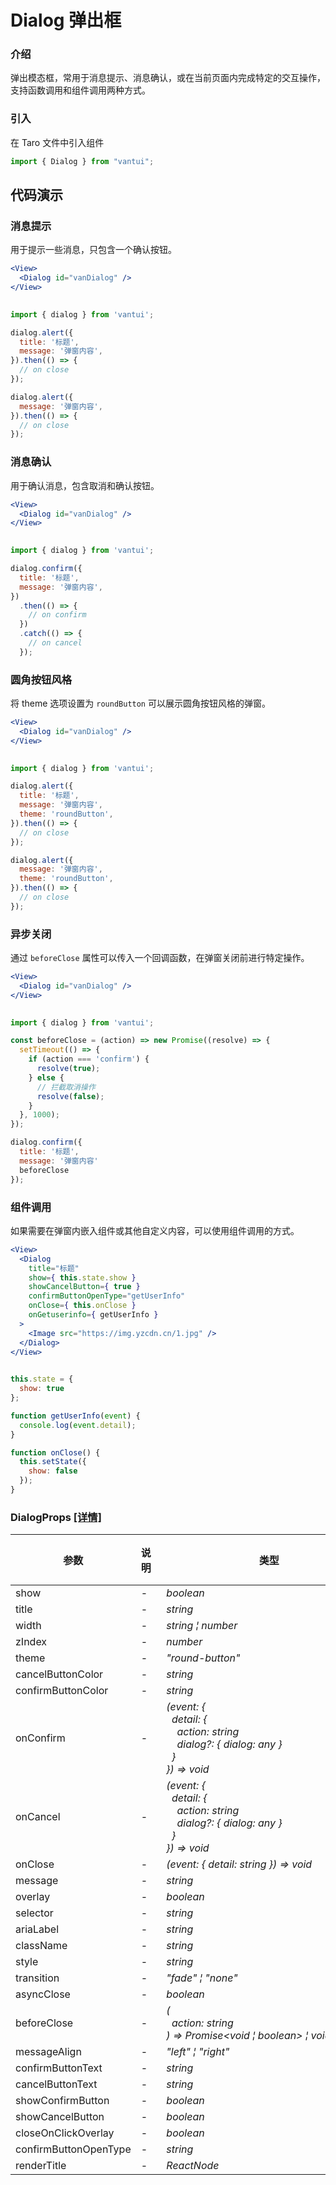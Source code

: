 # Dialog 弹出框

### 介绍

弹出模态框，常用于消息提示、消息确认，或在当前页面内完成特定的交互操作，支持函数调用和组件调用两种方式。

### 引入

在 Taro 文件中引入组件

```js
import { Dialog } from "vantui"; 
```

## 代码演示

### 消息提示

用于提示一些消息，只包含一个确认按钮。

```jsx
<View>
  <Dialog id="vanDialog" />
</View>
 
```

```javascript
import { dialog } from 'vantui';

dialog.alert({
  title: '标题',
  message: '弹窗内容',
}).then(() => {
  // on close
});

dialog.alert({
  message: '弹窗内容',
}).then(() => {
  // on close
});
```

### 消息确认

用于确认消息，包含取消和确认按钮。

```jsx
<View>
  <Dialog id="vanDialog" />
</View>
 
```

```javascript
import { dialog } from 'vantui';

dialog.confirm({
  title: '标题',
  message: '弹窗内容',
})
  .then(() => {
    // on confirm
  })
  .catch(() => {
    // on cancel
  });
```

### 圆角按钮风格

将 theme 选项设置为 `roundButton` 可以展示圆角按钮风格的弹窗。

```jsx
<View>
  <Dialog id="vanDialog" />
</View>
 
```

```javascript
import { dialog } from 'vantui';

dialog.alert({
  title: '标题',
  message: '弹窗内容',
  theme: 'roundButton',
}).then(() => {
  // on close
});

dialog.alert({
  message: '弹窗内容',
  theme: 'roundButton',
}).then(() => {
  // on close
});
```

### 异步关闭

通过 `beforeClose` 属性可以传入一个回调函数，在弹窗关闭前进行特定操作。

```jsx
<View>
  <Dialog id="vanDialog" />
</View>
 
```

```javascript
import { dialog } from 'vantui';

const beforeClose = (action) => new Promise((resolve) => {
  setTimeout(() => {
    if (action === 'confirm') {
      resolve(true);
    } else {
      // 拦截取消操作
      resolve(false);
    }
  }, 1000);
});

dialog.confirm({
  title: '标题',
  message: '弹窗内容'
  beforeClose
});
```

### 组件调用

如果需要在弹窗内嵌入组件或其他自定义内容，可以使用组件调用的方式。

```jsx
<View>
  <Dialog
    title="标题"
    show={ this.state.show }
    showCancelButton={ true }
    confirmButtonOpenType="getUserInfo"
    onClose={ this.onClose }
    onGetuserinfo={ getUserInfo }
  >
    <Image src="https://img.yzcdn.cn/1.jpg" />
  </Dialog>
</View>
 
```

```js
this.state = {
  show: true
};

function getUserInfo(event) {
  console.log(event.detail);
}

function onClose() {
  this.setState({
    show: false
  });
} 
```
### DialogProps [[详情]](https://github.com/AntmJS/vantui/tree/main/packages/vantui/types/dialog.d.ts)   
| 参数 | 说明 | 类型 | 默认值 | 必填 |
| --- | --- | --- | --- | --- |
| show | - | _&nbsp;&nbsp;boolean<br/>_ | - | `否` |
| title | - | _&nbsp;&nbsp;string<br/>_ | - | `否` |
| width | - | _&nbsp;&nbsp;string&nbsp;&brvbar;&nbsp;number<br/>_ | - | `否` |
| zIndex | - | _&nbsp;&nbsp;number<br/>_ | - | `否` |
| theme | - | _&nbsp;&nbsp;"round-button"<br/>_ | - | `否` |
| cancelButtonColor | - | _&nbsp;&nbsp;string<br/>_ | - | `否` |
| confirmButtonColor | - | _&nbsp;&nbsp;string<br/>_ | - | `否` |
| onConfirm | - | _&nbsp;&nbsp;(event:&nbsp;{<br/>&nbsp;&nbsp;&nbsp;&nbsp;detail:&nbsp;{<br/>&nbsp;&nbsp;&nbsp;&nbsp;&nbsp;&nbsp;action:&nbsp;string<br/>&nbsp;&nbsp;&nbsp;&nbsp;&nbsp;&nbsp;dialog?:&nbsp;{&nbsp;dialog:&nbsp;any&nbsp;}<br/>&nbsp;&nbsp;&nbsp;&nbsp;}<br/>&nbsp;&nbsp;})&nbsp;=>&nbsp;void<br/>_ | - | `否` |
| onCancel | - | _&nbsp;&nbsp;(event:&nbsp;{<br/>&nbsp;&nbsp;&nbsp;&nbsp;detail:&nbsp;{<br/>&nbsp;&nbsp;&nbsp;&nbsp;&nbsp;&nbsp;action:&nbsp;string<br/>&nbsp;&nbsp;&nbsp;&nbsp;&nbsp;&nbsp;dialog?:&nbsp;{&nbsp;dialog:&nbsp;any&nbsp;}<br/>&nbsp;&nbsp;&nbsp;&nbsp;}<br/>&nbsp;&nbsp;})&nbsp;=>&nbsp;void<br/>_ | - | `否` |
| onClose | - | _&nbsp;&nbsp;(event:&nbsp;{&nbsp;detail:&nbsp;string&nbsp;})&nbsp;=>&nbsp;void<br/>_ | - | `否` |
| message | - | _&nbsp;&nbsp;string<br/>_ | - | `否` |
| overlay | - | _&nbsp;&nbsp;boolean<br/>_ | - | `否` |
| selector | - | _&nbsp;&nbsp;string<br/>_ | - | `否` |
| ariaLabel | - | _&nbsp;&nbsp;string<br/>_ | - | `否` |
| className | - | _&nbsp;&nbsp;string<br/>_ | - | `否` |
| style | - | _&nbsp;&nbsp;string<br/>_ | - | `否` |
| transition | - | _&nbsp;&nbsp;"fade"&nbsp;&brvbar;&nbsp;"none"<br/>_ | - | `否` |
| asyncClose | - | _&nbsp;&nbsp;boolean<br/>_ | - | `否` |
| beforeClose | - | _&nbsp;&nbsp;(<br/>&nbsp;&nbsp;&nbsp;&nbsp;action:&nbsp;string<br/>&nbsp;&nbsp;)&nbsp;=>&nbsp;Promise<void&nbsp;&brvbar;&nbsp;boolean>&nbsp;&brvbar;&nbsp;void&nbsp;&brvbar;&nbsp;boolean<br/>_ | - | `否` |
| messageAlign | - | _&nbsp;&nbsp;"left"&nbsp;&brvbar;&nbsp;"right"<br/>_ | - | `否` |
| confirmButtonText | - | _&nbsp;&nbsp;string<br/>_ | - | `否` |
| cancelButtonText | - | _&nbsp;&nbsp;string<br/>_ | - | `否` |
| showConfirmButton | - | _&nbsp;&nbsp;boolean<br/>_ | - | `否` |
| showCancelButton | - | _&nbsp;&nbsp;boolean<br/>_ | - | `否` |
| closeOnClickOverlay | - | _&nbsp;&nbsp;boolean<br/>_ | - | `否` |
| confirmButtonOpenType | - | _&nbsp;&nbsp;string<br/>_ | - | `否` |
| renderTitle | - | _&nbsp;&nbsp;ReactNode<br/>_ | - | `否` |

